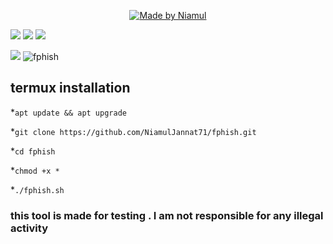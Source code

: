 <p align="center">
<a href="https://is.gd/UQreTd"><img title="Made by Niamul "https:www.facebook.com/realniamul91/
</p>
<p>
<a href="https://img.shields.io/badge/Niamul-Jannat-green" ><img  src="https://img.shields.io/badge/Niamul-Jannat-blue"></a>  <a href="#" ><img  src="https://img.shields.io/badge/FPHISH-red"></a>  <a href="#"><img src="https://img.shields.io/badge/MADE%20IN%20-BASH-black"></a></p>

<a href="https://www.facebook.com/real.niamul.91" > <img src="https://img.shields.io/badge/Facebook-1877F2?style=for-the-badge&logo=facebook&logoColor=white" ></a>
![fphish](https://user-images.githubusercontent.com/56459297/153333346-e05b9695-e59a-4931-91e4-68f4657fbff9.png)

## termux installation 
*`apt update && apt upgrade`

*`git clone https://github.com/NiamulJannat71/fphish.git`

*`cd fphish`

*`chmod +x *`

*`./fphish.sh`
### this tool is made for testing . I am not responsible for any illegal activity





